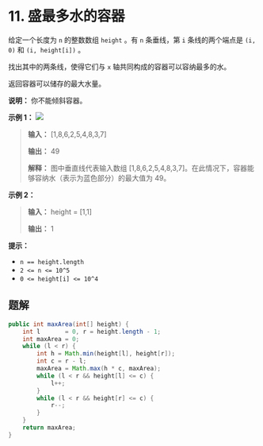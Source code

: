 # 11. 盛最多水的容器

给定一个长度为 `n` 的整数数组 `height` 。有 `n` 条垂线，第 `i` 条线的两个端点是 `(i, 0)` 和 `(i, height[i])` 。

找出其中的两条线，使得它们与 `x` 轴共同构成的容器可以容纳最多的水。

返回容器可以储存的最大水量。

**说明：** 你不能倾斜容器。

**示例 1：**
![](https://aliyun-lc-upload.oss-cn-hangzhou.aliyuncs.com/aliyun-lc-upload/uploads/2018/07/25/question_11.jpg)

> **输入：** \[1,8,6,2,5,4,8,3,7]
> 
> **输出：** 49
> 
> **解释：** 图中垂直线代表输入数组 \[1,8,6,2,5,4,8,3,7]。在此情况下，容器能够容纳水（表示为蓝色部分）的最大值为 49。

**示例 2：**

> **输入：** height = \[1,1]
> 
> **输出：** 1
>

**提示：**

*   `n == height.length`
*   `2 <= n <= 10^5`
*   `0 <= height[i] <= 10^4`

## 题解
```java
public int maxArea(int[] height) {
    int l       = 0, r = height.length - 1;
    int maxArea = 0;
    while (l < r) {
        int h = Math.min(height[l], height[r]);
        int c = r - l;
        maxArea = Math.max(h * c, maxArea);
        while (l < r && height[l] <= c) {
            l++;
        }
        while (l < r && height[r] <= c) {
            r--;
        }
    }
    return maxArea;
}
```